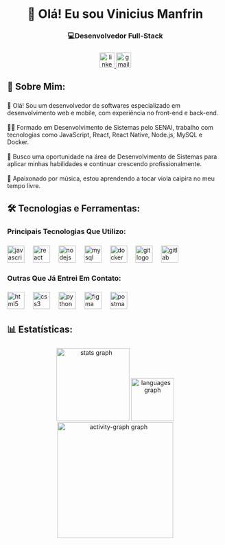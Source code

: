 <h1 align="center">👋 Olá! Eu sou Vinicius Manfrin</h1>

###

<h3 align="center">💻Desenvolvedor Full-Stack</h3>

###

<div align="center">
  <a href="https://www.linkedin.com/in/viniciusmanfrin/" target="_blank">
    <img src="https://img.shields.io/static/v1?message=viniciusmanfrin&logo=linkedin&label=&color=0077B5&logoColor=white&labelColor=&style=for-the-badge" height="35" alt="linkedin logo"  />
  </a>
  <a href="mailto:vinizamara@gmail.com" target="_blank">
    <img src="https://img.shields.io/static/v1?message=vinizamara@gmail.com&logo=gmail&label=&color=D14836&logoColor=white&labelColor=&style=for-the-badge" height="35" alt="gmail logo"  />
  </a>
</div>

###

<h2 align="left">🚀 Sobre Mim:</h2>

###

<p align="left">👋 Olá! Sou um desenvolvedor de softwares especializado em desenvolvimento web e mobile, com experiência no front-end e back-end.<br><br>👨‍🎓 Formado em Desenvolvimento de Sistemas pelo SENAI, trabalho com tecnologias como JavaScript, React, React Native, Node.js, MySQL e Docker.<br><br>🎯 Busco uma oportunidade na área de Desenvolvimento de Sistemas para aplicar minhas habilidades e continuar crescendo profissionalmente.<br><br>🎵 Apaixonado por música, estou aprendendo a tocar viola caipira no meu tempo livre.</p>

###

<h2 align="left">🛠️ Tecnologias e Ferramentas:</h2>

###

<h3 align="left">Principais Tecnologias Que Utilizo:</h3>

###

<div align="left">
  <img src="https://skillicons.dev/icons?i=js" height="40" alt="javascript logo"  />
  <img width="12" />
  <img src="https://skillicons.dev/icons?i=react" height="40" alt="react logo"  />
  <img width="12" />
  <img src="https://skillicons.dev/icons?i=nodejs" height="40" alt="nodejs logo"  />
  <img width="12" />
  <img src="https://skillicons.dev/icons?i=mysql" height="40" alt="mysql logo"  />
  <img width="12" />
  <img src="https://skillicons.dev/icons?i=docker" height="40" alt="docker logo"  />
  <img width="12" />
  <img src="https://skillicons.dev/icons?i=git" height="40" alt="git logo"  />
  <img width="12" />
  <img src="https://skillicons.dev/icons?i=gitlab" height="40" alt="gitlab logo"  />
</div>

###

<h3 align="left">Outras Que Já Entrei Em Contato:</h3>

###

<div align="left">
  <img src="https://skillicons.dev/icons?i=html" height="40" alt="html5 logo"  />
  <img width="12" />
  <img src="https://skillicons.dev/icons?i=css" height="40" alt="css3 logo"  />
  <img width="12" />
  <img src="https://skillicons.dev/icons?i=py" height="40" alt="python logo"  />
  <img width="12" />
  <img src="https://skillicons.dev/icons?i=figma" height="40" alt="figma logo"  />
  <img width="12" />
  <img src="https://skillicons.dev/icons?i=postman" height="40" alt="postman logo"  />
</div>

###

<h2 align="left">📊 Estatísticas:</h2>

###

<div align="center">
  <img src="https://github-readme-stats.vercel.app/api?username=vinizamara&hide_title=false&hide_rank=false&show_icons=true&include_all_commits=true&count_private=true&disable_animations=false&theme=vue-dark&locale=en&hide_border=false&order=1" height="170" alt="stats graph"  />
  <img src="https://github-readme-stats.vercel.app/api/top-langs?username=vinizamara&locale=en&hide_title=false&layout=compact&card_width=320&langs_count=5&theme=vue-dark&hide_border=false&order=2" height="100" alt="languages graph"  />
  <img src="https://github-readme-activity-graph.vercel.app/graph?username=vinizamara&radius=16&theme=vue&area=true&order=5&hide_border=true" height="270" alt="activity-graph graph"  />
</div>

###
